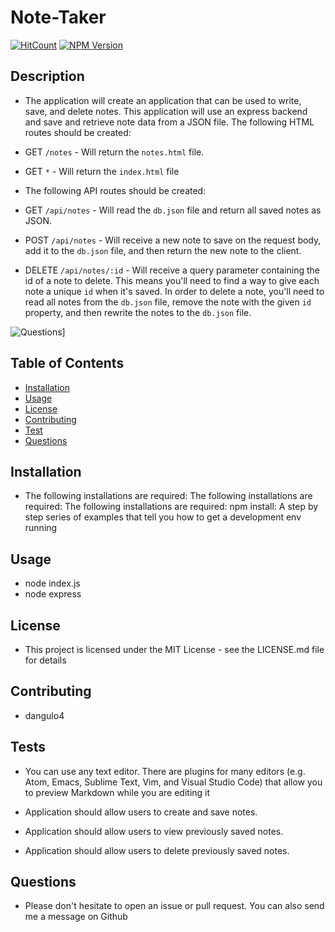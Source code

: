 # Note-Taker
  [![HitCount](http://hits.dwyl.com/{username}/{project}.svg)](http://hits.dwyl.com/{username}/{project})
  [![NPM Version](https://img.shields.io/npm/v/npm.svg?style=flat)]()
  ## Description
  * The application will create an application that can be used to write, save, and delete notes. This application will use an express backend and save and retrieve note data from a JSON file. The following HTML routes should be created:

  * GET `/notes` - Will return the `notes.html` file.

  * GET `*` - Will return the `index.html` file
 
  * The following API routes should be created:

  * GET `/api/notes` - Will read the `db.json` file and return all saved notes as JSON.

  * POST `/api/notes` - Will receive a new note to save on the request body, add it to the `db.json` file, and then return the new note to the client.

  * DELETE `/api/notes/:id` - Will receive a query parameter containing the id of a note to delete. This means you'll need to find a way to give each note a unique `id` when it's saved. In order to delete a note, you'll need to read all notes from the `db.json` file, remove the note with the given `id` property, and then rewrite the notes to the `db.json` file.

  ![Questions](/Develop/image/myteam.gif)]
   ## Table of Contents
  - [Installation](#Installation)
  - [Usage](#Usage)
  - [License](#License)
  - [Contributing](#Contributing)
  - [Test](#Test)
  - [Questions](#Questions)
  ## Installation
  * The following installations are required: The following installations are required:  The following installations are required: npm install: A step by step series of examples that tell you how to get a development env running
  ## Usage
  * node index.js
  * node express
  ## License
  * This project is licensed under the MIT License - see the LICENSE.md file for details
  ## Contributing
  * dangulo4
  ## Tests
  * You can use any text editor. There are plugins for many editors (e.g. Atom, Emacs, Sublime Text, Vim, and Visual Studio Code) that allow you to preview Markdown while you are editing it

  * Application should allow users to create and save notes.

  * Application should allow users to view previously saved notes.

  * Application should allow users to delete previously saved notes.
  ## Questions
  * Please don't hesitate to open an issue or pull request. You can also send me a message on Github  